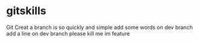 # gitskills
Git Creat a branch is so quickly and simple
add some words on dev branch
add a line on dev branch
   please kill me
im feature
